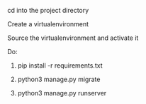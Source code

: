 cd into the project directory

Create a virtualenvironment

Source the virtualenvironment and activate it

Do:
1. pip install -r requirements.txt

2. python3 manage.py migrate

3. python3 manage.py runserver
